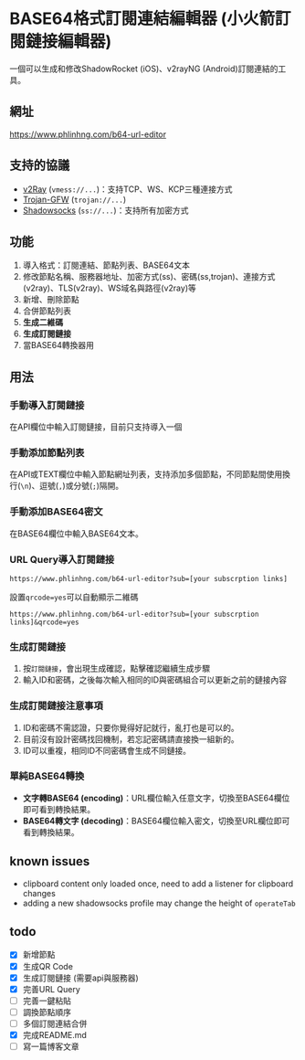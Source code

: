 # BASE64格式訂閱連結編輯器 (小火箭訂閱鏈接編輯器)
一個可以生成和修改ShadowRocket (iOS)、v2rayNG (Android)訂閱連結的工具。

## 網址
<https://www.phlinhng.com/b64-url-editor>

## 支持的協議
+ [v2Ray](https://www.v2ray.com/index.html) (`vmess://...`)：支持TCP、WS、KCP三種連接方式
+ [Trojan-GFW](https://github.com/trojan-gfw/trojan) (`trojan://...`)
+ [Shadowsocks](https://en.wikipedia.org/wiki/Shadowsocks) (`ss://...`)：支持所有加密方式

## 功能
1. 導入格式：訂閱連結、節點列表、BASE64文本
2. 修改節點名稱、服務器地址、加密方式(ss)、密碼(ss,trojan)、連接方式(v2ray)、TLS(v2ray)、WS域名與路徑(v2ray)等
3. 新增、刪除節點
4. 合併節點列表
5. **生成二維碼**
6. **生成訂閱鏈接**
7. 當BASE64轉換器用

## 用法
### 手動導入訂閱鏈接
在API欄位中輸入訂閱鏈接，目前只支持導入一個
### 手動添加節點列表
在API或TEXT欄位中輸入節點網址列表，支持添加多個節點，不同節點間使用換行(`\n`)、逗號(`,`)或分號(`;`)隔開。
### 手動添加BASE64密文
在BASE64欄位中輸入BASE64文本。
### URL Query導入訂閱鏈接
```
https://www.phlinhng.com/b64-url-editor?sub=[your subscrption links]
```
設置`qrcode=yes`可以自動顯示二維碼
```
https://www.phlinhng.com/b64-url-editor?sub=[your subscrption links]&qrcode=yes
```
### 生成訂閱鏈接
1. 按`訂閱鏈接`，會出現生成確認，點擊確認繼續生成步驟
2. 輸入ID和密碼，之後每次輸入相同的ID與密碼組合可以更新之前的鏈接內容

### 生成訂閱鏈接注意事項
1. ID和密碼不需認證，只要你覺得好記就行，亂打也是可以的。
2. 目前沒有設計密碼找回機制，若忘記密碼請直接換一組新的。
3. ID可以重複，相同ID不同密碼會生成不同鏈接。

### 單純BASE64轉換
+ **文字轉BASE64 (encoding)**：URL欄位輸入任意文字，切換至BASE64欄位即可看到轉換結果。
+ **BASE64轉文字 (decoding)**：BASE64欄位輸入密文，切換至URL欄位即可看到轉換結果。

## known issues
+ clipboard content only loaded once, need to add a listener for clipboard changes
+ adding a new shadowsocks profile may change the height of `operateTab`

## todo
+ [x] 新增節點
+ [x] 生成QR Code
+ [x] 生成訂閱鏈接 (需要api與服務器)
+ [x] 完善URL Query
+ [ ] 完善一鍵粘貼
+ [ ] 調換節點順序
+ [ ] 多個訂閱連結合併
+ [x] 完成README.md
+ [ ] 寫一篇博客文章
